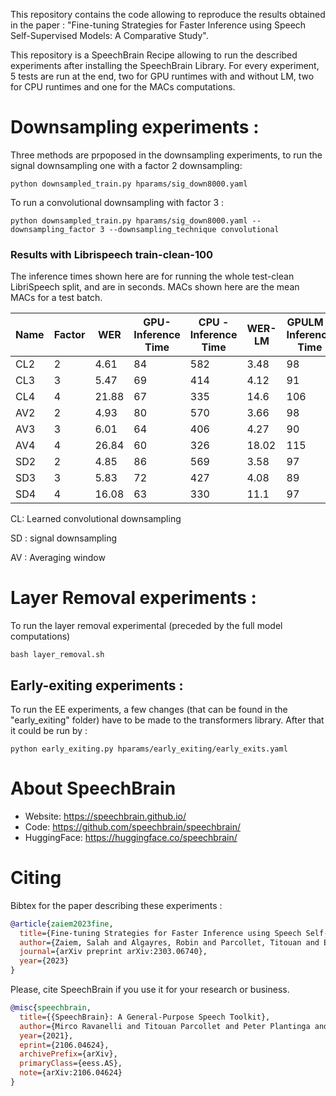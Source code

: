 This repository contains the code allowing to reproduce the results obtained in the paper : "Fine-tuning Strategies for Faster Inference using Speech Self-Supervised Models:  A Comparative Study". 

This repository is a SpeechBrain Recipe allowing to run the described experiments after installing the SpeechBrain Library. 
For every experiment, 5 tests are run at the end, two for GPU runtimes with and without LM, two for CPU runtimes and one for the MACs computations.


# Downsampling experiments : 
Three methods are prpoposed in the downsampling experiments, to run the signal downsampling one with a factor 2 downsampling: 

```
python downsampled_train.py hparams/sig_down8000.yaml 
```

To run a convolutional downsampling with factor 3  :

```
python downsampled_train.py hparams/sig_down8000.yaml --downsampling_factor 3 --downsampling_technique convolutional
```

### Results with Librispeech train-clean-100
The inference times shown here are for running the whole test-clean LibriSpeech split, and are in seconds. MACs shown here are the mean MACs for a test batch.

| Name | Factor | WER   | GPU- Inference Time | CPU - Inference Time | WER-LM | GPULM - Inference Time | CPULM - Inference Time | MACs (G)|
|------|--------|-------|---------------------|----------------------|--------|------------------------|------------------------|---------|
| CL2  |      2 | 4.61  |                  84 |                  582 | 3.48   |                     98 |                    600 | 192.97  |
| CL3  |      3 | 5.47  |                  69 |                  414 |   4.12 |                     91 |                    436 | 134.864 |
| CL4  |      4 | 21.88 |                  67 |                  335 |   14.6 |                    106 |                    340 | 96.11   |
| AV2  |      2 | 4.93  |                  80 |                  570 | 3.66   |                     98 |                    578 | 192.97  |
| AV3  |      3 | 6.01  |                  64 |                  406 | 4.27   |                     90 |                    422 | 134.864 |
| AV4  |      4 | 26.84 |                  60 |                  326 |  18.02 |                    115 |                    385 | 96.11   |
| SD2  |      2 | 4.85  |                  86 |                  569 | 3.58   |                     97 |                    575 | 192.97  |
| SD3  |      3 | 5.83  |                  72 |                  427 |  4.08  |                     89 |                    458 | 134.864 |
| SD4  |      4 | 16.08 |                  63 |                  330 |   11.1 |                     97 |                    369 | 96.11   |

CL: Learned convolutional downsampling

SD : signal downsampling

AV : Averaging window


# Layer Removal experiments : 

To run the layer removal experimental (preceded by the full model computations)
```
bash layer_removal.sh
```


## Early-exiting experiments : 
To run the EE experiments, a few changes (that can be found in the "early\_exiting" folder) have to be made to the transformers library. After that it could be run by :

```
python early_exiting.py hparams/early_exiting/early_exits.yaml
```


# **About SpeechBrain**
- Website: https://speechbrain.github.io/
- Code: https://github.com/speechbrain/speechbrain/
- HuggingFace: https://huggingface.co/speechbrain/

# **Citing**
Bibtex for the paper describing these experiments : 
```bibtex
@article{zaiem2023fine,
  title={Fine-tuning Strategies for Faster Inference using Speech Self-Supervised Models: A Comparative Study},
  author={Zaiem, Salah and Algayres, Robin and Parcollet, Titouan and Essid, Slim and Ravanelli, Mirco},
  journal={arXiv preprint arXiv:2303.06740},
  year={2023}
}
```

Please, cite SpeechBrain if you use it for your research or business.

```bibtex
@misc{speechbrain,
  title={{SpeechBrain}: A General-Purpose Speech Toolkit},
  author={Mirco Ravanelli and Titouan Parcollet and Peter Plantinga and Aku Rouhe and Samuele Cornell and Loren Lugosch and Cem Subakan and Nauman Dawalatabad and Abdelwahab Heba and Jianyuan Zhong and Ju-Chieh Chou and Sung-Lin Yeh and Szu-Wei Fu and Chien-Feng Liao and Elena Rastorgueva and François Grondin and William Aris and Hwidong Na and Yan Gao and Renato De Mori and Yoshua Bengio},
  year={2021},
  eprint={2106.04624},
  archivePrefix={arXiv},
  primaryClass={eess.AS},
  note={arXiv:2106.04624}
}
```
